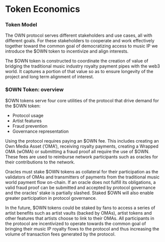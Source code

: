 # Token Economics

### Token Model

The OWN protocol serves different stakeholders and use cases, all with different goals. For these stakeholders to cooperate and work effectively together toward the common goal of democratizing access to music IP we introduce the $OWN token to incentivize and align interests.

The $OWN token is constructed to coordinate the creation of value of bridging the traditional music industry royalty payment pipes with the web3 world. It captures a portion of that value so as to ensure longevity of the project and long term alignment of interest.

### $OWN Token: overview

$OWN tokens serve four core utilities of the protocol that drive demand for the $OWN token:

* Protocol usage
* Artist features
* Fraud prevention
* Governance representation

Using the protocol requires paying an $OWN fee. This includes creating an Own Media Asset (’OMA’), receiving royalty payments, creating a Wrapped OMA (wOMA) or submitting a fraud proof all require the use of $OWN. These fees are used to reimburse network participants such as oracles for their contributions to the network.

Oracles must stake $OWN tokens as collateral for their participation as the validators of OMAs and transmitters of payments from the traditional music world payment flow on-chain. If an oracle does not fulfill its obligations, a valid fraud proof can be submitted and accepted by protocol governance and the oracles’ stake is partially slashed. Staked $OWN will also enable greater participation in protocol governance.

In the future, $OWN tokens could be staked by fans to access a series of artist benefits such as artist vaults (backed by OMAs), artist tokens and other features that artists choose to link to their OMAs. All participants in the protocol are incentivized to operate towards the common goal of bringing their music IP royalty flows to the protocol and thus increasing the volume of transaction fees generated by the protocol.
